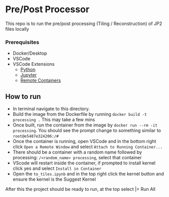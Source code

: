 # Pre/Post Processor
This repo is to run the pre/post processing (Tiling / Reconstruction) of JP2 files locally

### Prerequisites
  - Docker/Desktop
  - VSCode
  - VSCode Extensions
    - [Python](https://marketplace.visualstudio.com/items?itemName=ms-python.python)
    - [Jupyter](https://marketplace.visualstudio.com/items?itemName=ms-toolsai.jupyter)
    - [Remote Containers](https://marketplace.visualstudio.com/items?itemName=ms-vscode-remote.remote-containers)

## How to run
  - In terminal navigate to this directory.
  - Build the image from the Dockerfile by running `docker build -t processing .` This may take a few mins
  - Once built, run the container from the image by `docker run --rm -it processing`. You should see the prompt change to something similar to `root@e5487e324206:/# `
  - Once the container is running, open VSCode and in the bottom right click `Open a Remote Window` and select `Attach to Running Container...`
  - There should be a container with a random name followed by processing: `/<random_name> processing`, select that container
  - VScode will restart inside the container, if prompted to install kernel click yes and select `Install in Container`
  - Open the `to_tiles.ipynb` and in the top right click the kernel button and ensure the kernel is the Suggest Kernel

  After this the project should be ready to run, at the top select |> Run All 
